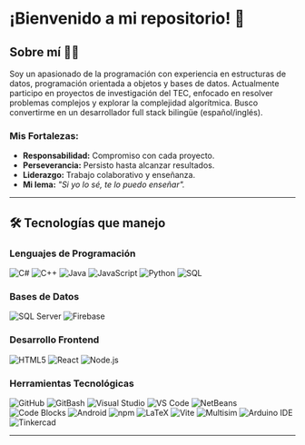 # ¡Bienvenido a mi repositorio! 🎉

## Sobre mí 👨‍💻
Soy un apasionado de la programación con experiencia en estructuras de datos, programación orientada a objetos y bases de datos. Actualmente participo en proyectos de investigación del TEC, enfocado en resolver problemas complejos y explorar la complejidad algorítmica. Busco convertirme en un desarrollador full stack bilingüe (español/inglés).

### Mis Fortalezas:
- **Responsabilidad:** Compromiso con cada proyecto.
- **Perseverancia:** Persisto hasta alcanzar resultados.
- **Liderazgo:** Trabajo colaborativo y enseñanza.
- **Mi lema:** *"Si yo lo sé, te lo puedo enseñar".*

---

## 🛠️ Tecnologías que manejo

### Lenguajes de Programación
<p>
  <img src="https://img.shields.io/badge/C%23-239120?style=for-the-badge&logo=c-sharp&logoColor=white" alt="C#" />
  <img src="https://img.shields.io/badge/C++-00599C?style=for-the-badge&logo=c%2B%2B&logoColor=white" alt="C++" />
  <img src="https://img.shields.io/badge/Java-007396?style=for-the-badge&logo=java&logoColor=white" alt="Java" />
  <img src="https://img.shields.io/badge/JavaScript-F7DF1E?style=for-the-badge&logo=javascript&logoColor=black" alt="JavaScript" />
  <img src="https://img.shields.io/badge/Python-3776AB?style=for-the-badge&logo=python&logoColor=white" alt="Python" />
  <img src="https://img.shields.io/badge/SQL-003B57?style=for-the-badge&logo=sqlite&logoColor=white" alt="SQL" />
</p>

### Bases de Datos
<p>
  <img src="https://img.shields.io/badge/SQL%20Server-CC2927?style=for-the-badge&logo=microsoft-sql-server&logoColor=white" alt="SQL Server" />
  <img src="https://img.shields.io/badge/Firebase-FFCA28?style=for-the-badge&logo=firebase&logoColor=black" alt="Firebase" />
</p>

### Desarrollo Frontend
<p>
  <img src="https://img.shields.io/badge/HTML5-E34F26?style=for-the-badge&logo=html5&logoColor=white" alt="HTML5" />
  <img src="https://img.shields.io/badge/React-61DAFB?style=for-the-badge&logo=react&logoColor=black" alt="React" />
  <img src="https://img.shields.io/badge/Node.js-339933?style=for-the-badge&logo=nodedotjs&logoColor=white" alt="Node.js" />
</p>

### Herramientas Tecnológicas
<p>
  <img src="https://img.shields.io/badge/GitHub-181717?style=for-the-badge&logo=github&logoColor=white" alt="GitHub" />
  <img src="https://img.shields.io/badge/GitBash-F05032?style=for-the-badge&logo=git&logoColor=white" alt="GitBash" />
  <img src="https://img.shields.io/badge/Visual%20Studio-5C2D91?style=for-the-badge&logo=visual-studio&logoColor=white" alt="Visual Studio" />
  <img src="https://img.shields.io/badge/VS%20Code-007ACC?style=for-the-badge&logo=visual-studio-code&logoColor=white" alt="VS Code" />
  <img src="https://img.shields.io/badge/NetBeans-1B6AC6?style=for-the-badge&logo=apachenetbeanside&logoColor=white" alt="NetBeans" />
  <img src="https://img.shields.io/badge/Code::Blocks-F4D400?style=for-the-badge&logo=codeblocks&logoColor=black" alt="Code Blocks" />
  <img src="https://img.shields.io/badge/Android-3DDC84?style=for-the-badge&logo=android&logoColor=white" alt="Android" />
  <img src="https://img.shields.io/badge/npm-CB3837?style=for-the-badge&logo=npm&logoColor=white" alt="npm" />
  <img src="https://img.shields.io/badge/LaTeX-008080?style=for-the-badge&logo=latex&logoColor=white" alt="LaTeX" />
  <img src="https://img.shields.io/badge/Vite-646CFF?style=for-the-badge&logo=vite&logoColor=white" alt="Vite" />
  <img src="https://img.shields.io/badge/Multisim-008080?style=for-the-badge&logoColor=white" alt="Multisim" />
  <img src="https://img.shields.io/badge/Arduino-00979D?style=for-the-badge&logo=arduino&logoColor=white" alt="Arduino IDE" />
  <img src="https://img.shields.io/badge/Tinkercad-FF6600?style=for-the-badge&logo=tinkercad&logoColor=white" alt="Tinkercad" />
</p>

---

<!---
JoshuaPicado/JoshuaPicado is a ✨ special ✨ repository because its `README.md` (this file) appears on your GitHub profile.
You can click the Preview link to take a look at your changes.
--->

